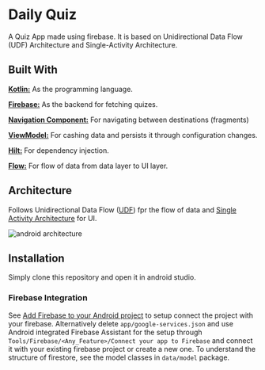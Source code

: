 # Daily Quiz

A Quiz App made using firebase. It is based on Unidirectional Data Flow (UDF) Architecture and
Single-Activity Architecture.

## Built With

[**Kotlin:**](https://kotlinlang.org/) As the programming language.

[**Firebase:**](https://firebase.google.com/) As the backend for fetching quizes.

[**Navigation
Component:**](https://developer.android.com/guide/navigation/navigation-getting-started) For
navigating between destinations (fragments)

[**ViewModel:**](https://developer.android.com/guide/navigation/navigation-getting-started) For
cashing data and persists it through configuration changes.

[**Hilt:**](https://developer.android.com/training/dependency-injection/hilt-android) For dependency
injection.

[**Flow:**](https://developer.android.com/kotlin/flow) For flow of data from data layer to UI layer.

## Architecture

Follows Unidirectional Data Flow ([UDF](https://developer.android.com/topic/architecture)) fpr the
flow of data and [Single Activity Architecture](https://youtu.be/2k8x8V77CrU) for UI.

![android architecture](https://developer.android.com/static/topic/libraries/architecture/images/mad-arch-overview.png)

## Installation

Simply clone this repository and open it in android studio.

### Firebase Integration

See [Add Firebase to your Android project](https://firebase.google.com/docs/android/setup) to setup
connect the project with your firebase. Alternatively delete `app/google-services.json` and use
Android integrated Firebase Assistant for the setup
through `Tools/Firebase/<Any_Feature>/Connect your app to Firebase` and connect it with your
existing firebase project or create a new one. To understand the structure of firestore, see the
model classes in `data/model` package.
